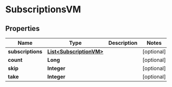 

# SubscriptionsVM


## Properties

Name | Type | Description | Notes
------------ | ------------- | ------------- | -------------
**subscriptions** | [**List&lt;SubscriptionVM&gt;**](SubscriptionVM.md) |  |  [optional]
**count** | **Long** |  |  [optional]
**skip** | **Integer** |  |  [optional]
**take** | **Integer** |  |  [optional]



